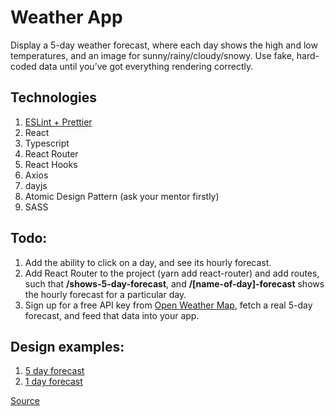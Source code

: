 # Weather App

Display a 5-day weather forecast, where each day shows the high and low temperatures, and an image for sunny/rainy/cloudy/snowy. Use fake, hard-coded data until you’ve got everything rendering correctly.

## Technologies

1. [ESLint + Prettier](https://github.com/ebs-integrator/ebs-fe-intership-test-1)
2. React
3. Typescript
4. React Router
5. React Hooks
6. Axios
7. dayjs
8. Atomic Design Pattern (ask your mentor firstly)
9. SASS

## Todo:

1. Add the ability to click on a day, and see its hourly forecast.
2. Add React Router to the project (yarn add react-router) and add routes, such that **/shows-5-day-forecast**, and **/[name-of-day]-forecast** shows the hourly forecast for a particular day.
3. Sign up for a free API key from [Open Weather Map](https://openweathermap.org/), fetch a real 5-day forecast, and feed that data into your app.

## Design examples:

1. [5 day forecast](resources/1.png)
2. [1 day forecast](resources/2.png)

[Source](https://weather.com/weather/today/l/47.06,28.85?par=google&temp=c)